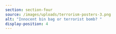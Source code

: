 ```yaml
---
section: section-four
source: /images/uploads/terrorism-posters-3.png
alt: "Innocent bin bag or terrorist bomb? "
display-position: 4
---
```

